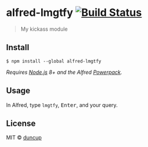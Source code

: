 # alfred-lmgtfy [![Build Status](https://travis-ci.org/duncup/alfred-lmgtfy.svg?branch=master)](https://travis-ci.org/duncup/alfred-lmgtfy)

> My kickass module


## Install

```
$ npm install --global alfred-lmgtfy
```

*Requires [Node.js](https://nodejs.org) 8+ and the Alfred [Powerpack](https://www.alfredapp.com/powerpack/).*


## Usage

In Alfred, type `lmgtfy`, <kbd>Enter</kbd>, and your query.


## License

MIT © [duncup](http://github.com/duncup)
